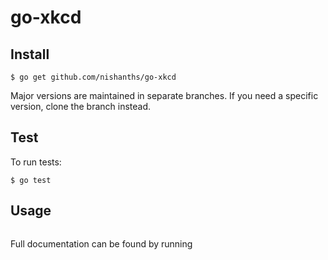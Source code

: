 # go-xkcd



## Install

```
$ go get github.com/nishanths/go-xkcd
```

Major versions are maintained in separate branches. If you need a specific version, clone the branch instead.

## Test

To run tests:

```
$ go test
```

## Usage

```
```

Full documentation can be found by running 
